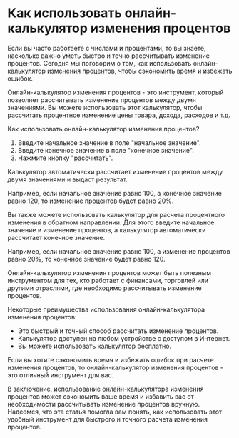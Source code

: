 Как использовать онлайн-калькулятор изменения процентов
=======================================================

Если вы часто работаете с числами и процентами, то вы знаете, насколько важно уметь быстро и точно рассчитывать изменение процентов. Сегодня мы поговорим о том, как использовать онлайн-калькулятор изменения процентов, чтобы сэкономить время и избежать ошибок.

Онлайн-калькулятор изменения процентов - это инструмент, который позволяет рассчитывать изменение процентов между двумя значениями. Вы можете использовать этот калькулятор, чтобы рассчитать процентное изменение цены товара, дохода, расходов и т.д.

Как использовать онлайн-калькулятор изменения процентов?

1. Введите начальное значение в поле "начальное значение".
2. Введите конечное значение в поле "конечное значение".
3. Нажмите кнопку "рассчитать".

Калькулятор автоматически рассчитает изменение процентов между двумя значениями и выдаст результат.

Например, если начальное значение равно 100, а конечное значение равно 120, то изменение процентов будет равно 20%.

Вы также можете использовать калькулятор для расчета процентного изменения в обратном направлении. Для этого введите начальное значение и изменение процентов, а калькулятор автоматически рассчитает конечное значение.

Например, если начальное значение равно 100, а изменение процентов равно 20%, то конечное значение будет равно 120.

Онлайн-калькулятор изменения процентов может быть полезным инструментом для тех, кто работает с финансами, торговлей или другими отраслями, где необходимо рассчитывать изменение процентов.

Некоторые преимущества использования онлайн-калькулятора изменения процентов:

- Это быстрый и точный способ рассчитать изменение процентов.
- Калькулятор доступен на любом устройстве с доступом в Интернет.
- Вы можете использовать калькулятор бесплатно.

Если вы хотите сэкономить время и избежать ошибок при расчете изменения процентов, то онлайн-калькулятор изменения процентов - это отличный инструмент для вас.

В заключение, использование онлайн-калькулятора изменения процентов может сэкономить ваше время и избавить вас от необходимости рассчитывать изменение процентов вручную. Надеемся, что эта статья помогла вам понять, как использовать этот удобный инструмент для быстрого и точного расчета изменения процентов.